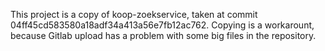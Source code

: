 
This project is a copy of koop-zoekservice, taken at commit 04ff45cd583580a18adf34a413a56e7fb12ac762.
Copying is a workarount, because Gitlab upload has a problem with some big files in the repository.
